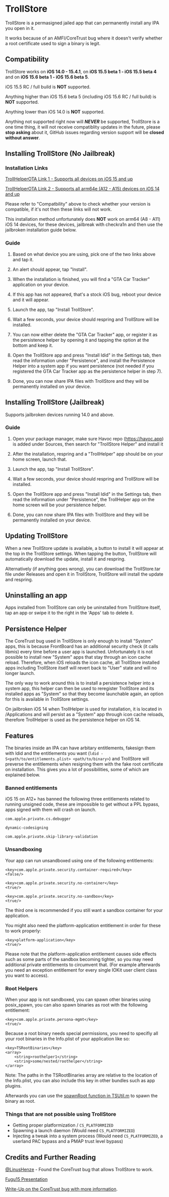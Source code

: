 # TrollStore

TrollStore is a permasigned jailed app that can permanently install any IPA you open in it.

It works because of an AMFI/CoreTrust bug where it doesn't verify whether a root certificate used to sign a binary is legit.

## Compatibility

TrollStore works on **iOS 14.0 - 15.4.1**, on **iOS 15.5 beta 1 - iOS 15.5 beta 4** and on **iOS 15.6 beta 1 - iOS 15.6 beta 5**.

iOS 15.5 RC / full build is **NOT** supported.

Anything higher than iOS 15.6 beta 5 (including iOS 15.6 RC / full build) is **NOT** supported.

Anything lower than iOS 14.0 is **NOT** supported.

Anything not supported right now will **_NEVER_** be supported, TrollStore is a one time thing, it will not receive compatiblity updates in the future, please **stop asking** about it, GitHub issues regarding version support will be **closed without answer**.

## Installing TrollStore (No Jailbreak)

### Installation Links

[TrollHelperOTA Link 1 - Supports all devices on iOS 15 and up](https://api.jailbreaks.app/troll)

[TrollHelperOTA Link 2 - Supports all arm64e (A12 - A15) devices on iOS 14 and up](https://api.jailbreaks.app/troll64e)

Please refer to "Compatbility" above to check whether your version is compatible, if it's not then these links will not work.

This installation method unfortunately does **NOT** work on arm64 (A8 - A11) iOS 14 devices, for these devices, jailbreak with checkra1n and then use the jailbroken installation guide below.

### Guide

1. Based on what device you are using, pick one of the two links above and tap it.

2. An alert should appear, tap "Install".

3. When the installation is finished, you will find a "GTA Car Tracker" application on your device.

4. If this app has not appeared, that's a stock iOS bug, reboot your device and it will appear.

5. Launch the app, tap "Install TrollStore".

6. Wait a few seconds, your device should respring and TrollStore will be installed.

7. You can now either delete the "GTA Car Tracker" app, or register it as the persistence helper by opening it and tapping the option at the bottom and keep it.

8. Open the TrollStore app and press "Install ldid" in the Settings tab, then read the information under "Persistence", and install the Persistence Helper into a system app if you want persistence (not needed if you registered the GTA Car Tracker app as the persistence helper in step 7).

9. Done, you can now share IPA files with TrollStore and they will be permanently installed on your device.

## Installing TrollStore (Jailbreak)

Supports jailbroken devices running 14.0 and above.

### Guide

1. Open your package manager, make sure Havoc repo (https://havoc.app) is added under Sources, then search for "TrollStore Helper" and install it

2. After the installation, respring and a "TrollHelper" app should be on your home screen, launch that.

3. Launch the app, tap "Install TrollStore".

4. Wait a few seconds, your device should respring and TrollStore will be installed.

5. Open the TrollStore app and press "Install ldid" in the Settings tab, then read the information under "Persistence", the TrollHelper app on the home screen will be your persistence helper.

6. Done, you can now share IPA files with TrollStore and they will be permanently installed on your device.

## Updating TrollStore

When a new TrollStore update is available, a button to install it will appear at the top in the TrollStore settings. When tapping the button, TrollStore will automatically download the update, install it and respring.

Alternatively (if anything goes wrong), you can download the TrollStore.tar file under Releases and open it in TrollStore, TrollStore will install the update and respring.

## Uninstalling an app

Apps installed from TrollStore can only be uninstalled from TrollStore itself, tap an app or swipe it to the right in the 'Apps' tab to delete it.

## Persistence Helper

The CoreTrust bug used in TrollStore is only enough to install "System" apps, this is because FrontBoard has an additional security check (it calls libmis) every time before a user app is launched. Unfortunately it is not possible to install new "System" apps that stay through an icon cache reload. Therefore, when iOS reloads the icon cache, all TrollStore installed apps including TrollStore itself will revert back to "User" state and will no longer launch.

The only way to work around this is to install a persistence helper into a system app, this helper can then be used to reregister TrollStore and its installed apps as "System" so that they become launchable again, an option for this is available in TrollStore settings.

On jailbroken iOS 14 when TrollHelper is used for installation, it is located in /Applications and will persist as a "System" app through icon cache reloads, therefore TrollHelper is used as the persistence helper on iOS 14.

## Features

The binaries inside an IPA can have arbitary entitlements, fakesign them with ldid and the entitlements you want (`ldid -S<path/to/entitlements.plist> <path/to/binary>`) and TrollStore will preverse the entitlements when resigning them with the fake root certificate on installation. This gives you a lot of possibilities, some of which are explained below.

### Banned entitlements

iOS 15 on A12+ has banned the following three entitlements related to running unsigned code, these are impossible to get without a PPL bypass, apps signed with them will crash on launch.

`com.apple.private.cs.debugger`

`dynamic-codesigning`

`com.apple.private.skip-library-validation`

### Unsandboxing

Your app can run unsandboxed using one of the following entitlements:

```
<key>com.apple.private.security.container-required</key>
<false/>
```

```
<key>com.apple.private.security.no-container</key>
<true/>
```

```
<key>com.apple.private.security.no-sandbox</key>
<true/>
```

The third one is recommended if you still want a sandbox container for your application.

You might also need the platform-application entitlement in order for these to work properly:

```
<key>platform-application</key>
<true/>
```

Please note that the platform-application entitlement causes side effects such as some parts of the sandbox becoming tighter, so you may need additional private entitlements to circumvent that. (For example afterwards you need an exception entitlement for every single IOKit user client class you want to access).

### Root Helpers

When your app is not sandboxed, you can spawn other binaries using posix_spawn, you can also spawn binaries as root with the following entitlement:

```
<key>com.apple.private.persona-mgmt</key>
<true/>
```

Because a root binary needs special permissions, you need to specifiy all your root binaries in the Info.plist of your application like so:

```
<key>TSRootBinaries</key>
<array>
    <string>roothelper1</string>
    <string>some/nested/roothelper</string>
</array>
```

Note: The paths in the TSRootBinaries array are relative to the location of the Info.plist, you can also include this key in other bundles such as app plugins.

Afterwards you can use the [spawnRoot function in TSUtil.m](./Store/TSUtil.m#L39) to spawn the binary as root.

### Things that are not possible using TrollStore

- Getting proper platformization / `CS_PLATFORMIZED`
- Spawning a launch daemon (Would need `CS_PLATFORMIZED`)
- Injecting a tweak into a system process (Would need `CS_PLATFORMIZED`, a userland PAC bypass and a PMAP trust level bypass)

## Credits and Further Reading

[@LinusHenze](https://twitter.com/LinusHenze/) - Found the CoreTrust bug that allows TrollStore to work.

[Fugu15 Presentation](https://youtu.be/NIyKNjNNB5Q?t=3046)

[Write-Up on the CoreTrust bug with more information](https://worthdoingbadly.com/coretrust/).

